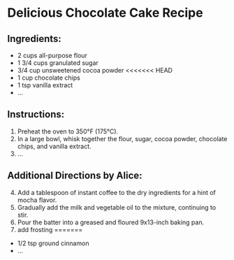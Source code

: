 # Delicious Chocolate Cake Recipe

## Ingredients:
- 2 cups all-purpose flour
- 1 3/4 cups granulated sugar
- 3/4 cup unsweetened cocoa powder
<<<<<<< HEAD
- 1 cup chocolate chips
- 1 tsp vanilla extract
- ...

## Instructions:
1. Preheat the oven to 350°F (175°C).
2. In a large bowl, whisk together the flour, sugar, cocoa powder, chocolate chips, and vanilla extract.
3. ...

## Additional Directions by Alice:
4. Add a tablespoon of instant coffee to the dry ingredients for a hint of mocha flavor.
5. Gradually add the milk and vegetable oil to the mixture, continuing to stir.
6. Pour the batter into a greased and floured 9x13-inch baking pan.
7. add frosting
=======
- 1/2 tsp ground cinnamon
- ...

